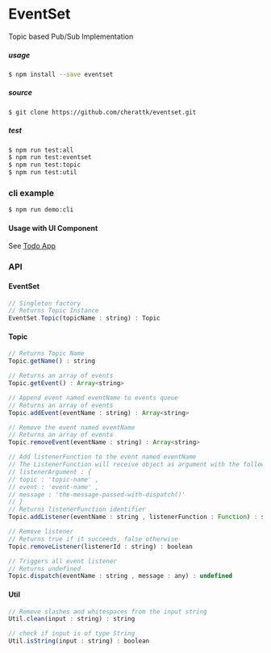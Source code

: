 # EventSet
Topic based Pub/Sub Implementation

##### usage
```bash
$ npm install --save eventset
```
##### source
```bash
$ git clone https://github.com/cherattk/eventset.git
``` 
##### test
```bash
$ npm run test:all
$ npm run test:eventset
$ npm run test:topic
$ npm run test:util
```

### cli example
```bash
$ npm run demo:cli
```
#### Usage with UI Component
See [Todo App](https://github.com/cherattk/cherattk.github.io)

### API
#### EventSet

```js
// Singleton factory
// Returns Topic Instance
EventSet.Topic(topicName : string) : Topic
```

#### Topic

```js
// Returns Topic Name
Topic.getName() : string
```

```js 
// Returns an array of events
Topic.getEvent() : Array<string>
```

```js
// Append event named eventName to events queue
// Returns an array of events
Topic.addEvent(eventName : string) : Array<string>
```

```js 
// Remove the event named eventName
// Returns an array of events
Topic.removeEvent(eventName : string) : Array<string>
```

```js
// Add listenerFunction to the event named eventName
// The ListenerFunction will receive object as argument with the following properties:
// listenerArgument : { 
// topic : 'topic-name' , 
// event : 'event-name' , 
// message : 'the-message-passed-with-dispatch()'
// }
// Returns listenerFunction identifier
Topic.addListener(eventName : string , listenerFunction : Function) : string
```

```js
// Remove listener
// Returns true if it succeeds, false otherwise
Topic.removeListener(listenerId : string) : boolean
```

```js
// Triggers all event listener
// Returns undefined
Topic.dispatch(eventName : string , message : any) : undefined
```

#### Util

```js
// Remove slashes and whitespaces from the input string
Util.clean(input : string) : string
```

```js
// check if input is of type String
Util.isString(input : string) : boolean 
```